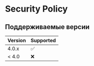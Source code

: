 # Security Policy

## Поддерживаемые версии


| Version | Supported          |
| ------- | ------------------ |
| 4.0.x   | :white_check_mark: |
| < 4.0   | :x:                |

